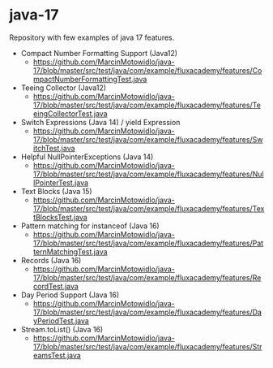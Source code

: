 # java-17

Repository with few examples of java 17 features.


* Compact Number Formatting Support (Java12)
  * https://github.com/MarcinMotowidlo/java-17/blob/master/src/test/java/com/example/fluxacademy/features/CompactNumberFormattingTest.java
* Teeing Collector (Java12)
  * https://github.com/MarcinMotowidlo/java-17/blob/master/src/test/java/com/example/fluxacademy/features/TeeingCollectorTest.java
* Switch Expressions (Java 14) / yield Expression
  * https://github.com/MarcinMotowidlo/java-17/blob/master/src/test/java/com/example/fluxacademy/features/SwitchTest.java
* Helpful NullPointerExceptions (Java 14)
  * https://github.com/MarcinMotowidlo/java-17/blob/master/src/test/java/com/example/fluxacademy/features/NullPointerTest.java
* Text Blocks (Java 15)
  * https://github.com/MarcinMotowidlo/java-17/blob/master/src/test/java/com/example/fluxacademy/features/TextBlocksTest.java
* Pattern matching for instanceof (Java 16)
  * https://github.com/MarcinMotowidlo/java-17/blob/master/src/test/java/com/example/fluxacademy/features/PatternMatchingTest.java
* Records (Java 16)
  * https://github.com/MarcinMotowidlo/java-17/blob/master/src/test/java/com/example/fluxacademy/features/RecordTest.java
* Day Period Support (Java 16)
  * https://github.com/MarcinMotowidlo/java-17/blob/master/src/test/java/com/example/fluxacademy/features/DayPeriodTest.java
* Stream.toList() (Java 16)
  * https://github.com/MarcinMotowidlo/java-17/blob/master/src/test/java/com/example/fluxacademy/features/StreamsTest.java
